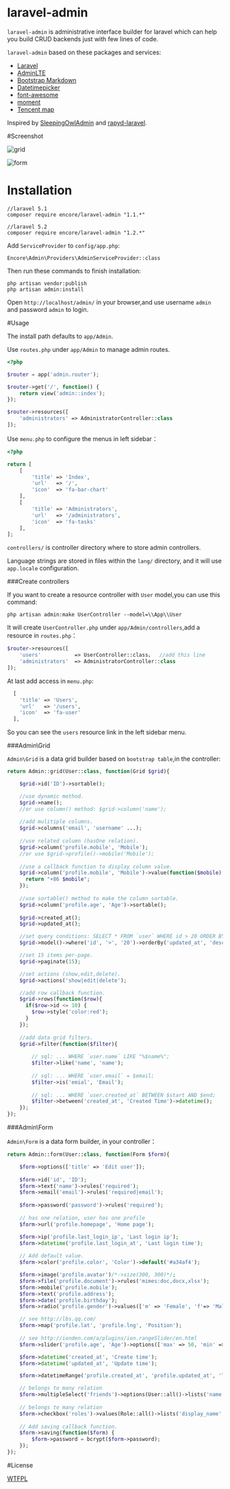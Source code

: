 # laravel-admin

`laravel-admin` is administrative interface builder for laravel which can help you build CRUD backends just with few lines of code.

`laravel-admin` based on these packages and services:

+ [Laravel](https://laravel.com/)
+ [AdminLTE](https://almsaeedstudio.com/)
+ [Bootstrap Markdown](http://toopay.github.io/bootstrap-markdown/)
+ [Datetimepicker](http://eonasdan.github.io/bootstrap-datetimepicker/)
+ [font-awesome](http://fontawesome.io)
+ [moment](http://momentjs.com/)
+ [Tencent map](http://lbs.qq.com/)

Inspired by [SleepingOwlAdmin](https://github.com/sleeping-owl/admin) and [rapyd-laravel](https://github.com/zofe/rapyd-laravel).

#Screenshot

![grid](https://cloud.githubusercontent.com/assets/1479100/12708148/6c4aa9fe-c8d7-11e5-94e4-c8105375a564.png)

![form](https://cloud.githubusercontent.com/assets/1479100/12708198/fc6725a8-c8d7-11e5-876f-5c4f00ded0ff.png)

# Installation

```
//laravel 5.1
composer require encore/laravel-admin "1.1.*"

//laravel 5.2
composer require encore/laravel-admin "1.2.*"
```

Add `ServiceProvider` to `config/app.php`:

```
Encore\Admin\Providers\AdminServiceProvider::class
```

Then run these commands to finish installation:

```
php artisan vendor:publish
php artisan admin:install
```

Open `http://localhost/admin/` in your browser,and use username `admin` and password `admin` to login.

#Usage

The install path defaults to `app/Admin`.

Use `routes.php` under `app/Admin` to manage admin routes.

```php
<?php

$router = app('admin.router');

$router->get('/', function() {
    return view('admin::index');
});

$router->resources([
    'administrators' => AdministratorController::class
]);
```

Use `menu.php` to configure the menus in left sidebar：
```php
<?php

return [
    [
        'title' => 'Index',
        'url'   => '/',
        'icon'  => 'fa-bar-chart'
    ],
    [
        'title' => 'Administrators',
        'url'   => '/administrators',
        'icon'  => 'fa-tasks'
    ],
];
```

`controllers/` is controller directory where to store admin controllers.

Language strings are stored in files within the `lang/` directory, and it will use `app.locale` configuration.

###Create controllers

If you want to create a resource controller with `User` model,you can use this command:
```
php artisan admin:make UserController --model=\\App\\User
```

It will create `UserController.php` under `app/Admin/controllers`,add a resource in `routes.php`：
```php
$router->resources([
    'users'           => UserController::class，  //add this line
    'administrators'  => AdministratorController::class
]);
```

At last add access in `menu.php`:

```php
  [
    'title' => 'Users',
    'url'   => '/users',
    'icon'  => 'fa-user'
  ],
```

So you can see the `users` resource link in the left sidebar menu.

###Admin\Grid

`Admin\Grid` is a data grid builder based on `bootstrap table`,in the controller:

```php
return Admin::grid(User::class, function(Grid $grid){

    $grid->id('ID')->sortable();

    //use dynamic method.
    $grid->name();
    //or use column() method: $grid->column('name');
    
    //add mulitiple columns.
    $grid->columns('email', 'username' ...);
    
    //use related column (hasOne relation).
    $grid->column('profile.mobile', 'Mobile');
    //or use $grid->profile()->mobile('Mobile');
    
    //use a callback function to display column value.
    $grid->column('profile.mobile', 'Mobile')->value(function($mobile) {
      return "+86 $mobile";
    });
    
    //use sortable() method to make the column sortable.
    $grid->column('profile.age', 'Age')->sortable();
    
    $grid->created_at();
    $grid->updated_at();

    //set query conditions: SELECT * FROM `user` WHERE id > 20 ORDER BY updated_at DESC;
    $grid->model()->where('id', '>', '20')->orderBy('updated_at', 'desc');

    //set 15 items per-page.
    $grid->paginate(15);

    //set actions (show,edit,delete).
    $grid->actions('show|edit|delete');

    //add row callback function.
    $grid->rows(function($row){
      if($row->id <= 10) {
        $row->style('color:red');
      }
    });
    
    //add data grid filters.
    $grid->filter(function($filter){
    
        // sql: ... WHERE `user.name` LIKE "%$name%";
        $filter->like('name', 'name');
        
        // sql: ... WHERE `user.email` = $email;
        $filter->is('emial', 'Email');
        
        // sql: ... WHERE `user.created_at` BETWEEN $start AND $end;
        $filter->between('created_at', 'Created Time')->datetime();
    });
});

```

###Admin\Form

`Admin\Form` is a data form builder, in your controller：

```php
return Admin::form(User::class, function(Form $form){

    $form->options(['title' => 'Edit user']);
    
    $form->id('id', 'ID');
    $form->text('name')->rules('required');
    $form->email('email')->rules('required|email');
    
    $form->password('password')->rules('required');
    
    // has one relation, user has one profile
    $form->url('profile.homepage', 'Home page');

    $form->ip('profile.last_login_ip', 'Last login ip');
    $form->datetime('profile.last_login_at', 'Last login time');
    
    // Add default value.
    $form->color('profile.color', 'Color')->default('#a34af4');

    $form->image('profile.avatar')/*->size(300, 300)*/;
    $form->file('profile.document')->rules('mimes:doc,docx,xlsx');
    $form->mobile('profile.mobile');
    $form->text('profile.address');
    $form->date('profile.birthday');
    $form->radio('profile.gender')->values(['m' => 'Female', 'f'=> 'Male'])->default('m');

    // see http://lbs.qq.com/
    $form->map('profile.lat', 'profile.lng', 'Position');
    
    // see http://ionden.com/a/plugins/ion.rangeSlider/en.html
    $form->slider('profile.age', 'Age')->options(['max' => 50, 'min' => 20, 'step' => 1, 'postfix' => 'years old']);

    $form->datetime('created_at', 'Create time');
    $form->datetime('updated_at', 'Update time');

    $form->datetimeRange('profile.created_at', 'profile.updated_at', 'Time line');

    // belongs to many relation
    $form->multipleSelect('friends')->options(User::all()->lists('name', 'id'));
    
    // belongs to many relation
    $form->checkbox('roles')->values(Role::all()->lists('display_name', 'id'));
    
    // Add saving callback function.
    $form->saving(function($form) {
        $form->password = bcrypt($form->password);
    });
});
```

#License

[WTFPL](http://www.wtfpl.net/)
